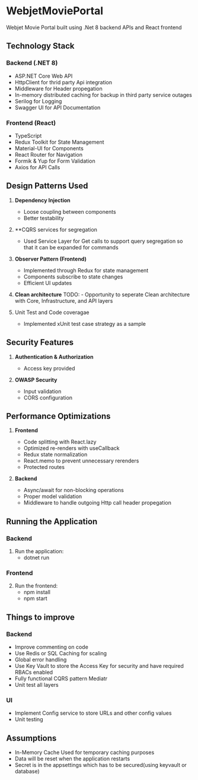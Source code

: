 # WebjetMoviePortal

Webjet Movie Portal built using .Net 8 backend APIs and React frontend

## Technology Stack

### Backend (.NET 8)
- ASP.NET Core Web API
- HttpClient for thrid party Api integration
- Middleware for Header propegation
- In-memory distributed caching for backup in third party service outages
- Serilog for Logging
- Swagger UI for API Documentation

### Frontend (React)
- TypeScript
- Redux Toolkit for State Management
- Material-UI for Components
- React Router for Navigation
- Formik & Yup for Form Validation
- Axios for API Calls


## Design Patterns Used

1. **Dependency Injection**
   - Loose coupling between components
   - Better testability

2. **CQRS services for segregation
   - Used Service Layer for Get calls to support query segregation so that it can be expanded for commands

3. **Observer Pattern (Frontend)**
   - Implemented through Redux for state management
   - Components subscribe to state changes
   - Efficient UI updates

4. **Clean architecture**
TODO:   - Opportunity to seperate  Clean architecture with Core, Infrastructure, and API layers

5. Unit Test and Code coveragae
   
   - Implemented xUnit test case strategy as a sample

## Security Features

1. **Authentication & Authorization**
   - Access key provided

2. **OWASP Security**
   - Input validation
   - CORS configuration

## Performance Optimizations

1. **Frontend**
   - Code splitting with React.lazy
   - Optimized re-renders with useCallback
   - Redux state normalization
   - React.memo to prevent unnecessary rerenders
   - Protected routes

2. **Backend**
   - Async/await for non-blocking operations
   - Proper model validation
   - Middleware to handle outgoing Http call header propegation

## Running the Application

### Backend

1. Run the application:
   - dotnet run

### Frontend

2. Run the frontend:
   - npm install
   - npm start
   
## Things to improve

### Backend

- Improve commenting on code
- Use Redis or SQL Caching for scaling
- Global error handling
- Use Key Vault to store the Access Key for security and have required RBACs enabled
- Fully functional CQRS pattern Mediatr
- Unit test all layers

### UI

- Implement Config service to store URLs and other config values
- Unit testing 


## Assumptions

- In-Memory Cache Used for temporary caching purposes
- Data will be reset when the application restarts
- Secret is in the appsettings which has to be secured(using keyvault or database)
 